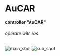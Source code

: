 # AuCAR
#### controller "AuCAR"
###### operate with ros

![main_shot](./image/image_0.jpg)
![sub_shot](./image/image_1.jpg)
